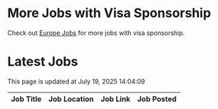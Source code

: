 # More Jobs with Visa Sponsorship

Check out [Europe Jobs](https://github.com/sureshparimi/europejobs#latest-jobs) for more jobs with visa sponsorship.

# Latest Jobs

This page is updated at July 19, 2025 14:04:09

| Job Title | Job Location | Job Link | Job Posted |
| --- | --- | --- | --- |
